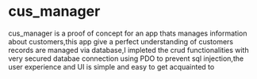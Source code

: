 # cus_manager
cus_manager is a proof of concept for an app thats manages information about customers,this app give a perfect understanding of customers records are managed via database,I impleted the crud functionalities with very secured databae connection using PDO to prevent sql injection,the user experience and
UI is simple and easy to get acquainted to
